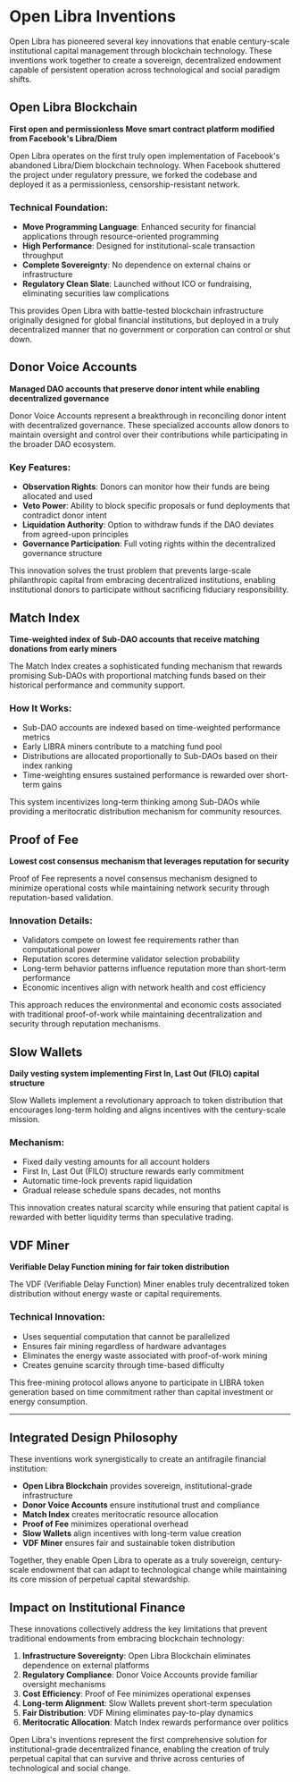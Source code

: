 # Open Libra Inventions

Open Libra has pioneered several key innovations that enable century-scale institutional capital management through blockchain technology. These inventions work together to create a sovereign, decentralized endowment capable of persistent operation across technological and social paradigm shifts.

## Open Libra Blockchain

**First open and permissionless Move smart contract platform modified from Facebook's Libra/Diem**

Open Libra operates on the first truly open implementation of Facebook's abandoned Libra/Diem blockchain technology. When Facebook shuttered the project under regulatory pressure, we forked the codebase and deployed it as a permissionless, censorship-resistant network.

### Technical Foundation:
- **Move Programming Language**: Enhanced security for financial applications through resource-oriented programming
- **High Performance**: Designed for institutional-scale transaction throughput
- **Complete Sovereignty**: No dependence on external chains or infrastructure
- **Regulatory Clean Slate**: Launched without ICO or fundraising, eliminating securities law complications

This provides Open Libra with battle-tested blockchain infrastructure originally designed for global financial institutions, but deployed in a truly decentralized manner that no government or corporation can control or shut down.

## Donor Voice Accounts

**Managed DAO accounts that preserve donor intent while enabling decentralized governance**

Donor Voice Accounts represent a breakthrough in reconciling donor intent with decentralized governance. These specialized accounts allow donors to maintain oversight and control over their contributions while participating in the broader DAO ecosystem.

### Key Features:
- **Observation Rights**: Donors can monitor how their funds are being allocated and used
- **Veto Power**: Ability to block specific proposals or fund deployments that contradict donor intent
- **Liquidation Authority**: Option to withdraw funds if the DAO deviates from agreed-upon principles
- **Governance Participation**: Full voting rights within the decentralized governance structure

This innovation solves the trust problem that prevents large-scale philanthropic capital from embracing decentralized institutions, enabling institutional donors to participate without sacrificing fiduciary responsibility.

## Match Index

**Time-weighted index of Sub-DAO accounts that receive matching donations from early miners**

The Match Index creates a sophisticated funding mechanism that rewards promising Sub-DAOs with proportional matching funds based on their historical performance and community support.

### How It Works:
- Sub-DAO accounts are indexed based on time-weighted performance metrics
- Early LIBRA miners contribute to a matching fund pool
- Distributions are allocated proportionally to Sub-DAOs based on their index ranking
- Time-weighting ensures sustained performance is rewarded over short-term gains

This system incentivizes long-term thinking among Sub-DAOs while providing a meritocratic distribution mechanism for community resources.

## Proof of Fee

**Lowest cost consensus mechanism that leverages reputation for security**

Proof of Fee represents a novel consensus mechanism designed to minimize operational costs while maintaining network security through reputation-based validation.

### Innovation Details:
- Validators compete on lowest fee requirements rather than computational power
- Reputation scores determine validator selection probability
- Long-term behavior patterns influence reputation more than short-term performance
- Economic incentives align with network health and cost efficiency

This approach reduces the environmental and economic costs associated with traditional proof-of-work while maintaining decentralization and security through reputation mechanisms.

## Slow Wallets

**Daily vesting system implementing First In, Last Out (FILO) capital structure**

Slow Wallets implement a revolutionary approach to token distribution that encourages long-term holding and aligns incentives with the century-scale mission.

### Mechanism:
- Fixed daily vesting amounts for all account holders
- First In, Last Out (FILO) structure rewards early commitment
- Automatic time-lock prevents rapid liquidation
- Gradual release schedule spans decades, not months

This innovation creates natural scarcity while ensuring that patient capital is rewarded with better liquidity terms than speculative trading.

## VDF Miner

**Verifiable Delay Function mining for fair token distribution**

The VDF (Verifiable Delay Function) Miner enables truly decentralized token distribution without energy waste or capital requirements.

### Technical Innovation:
- Uses sequential computation that cannot be parallelized
- Ensures fair mining regardless of hardware advantages
- Eliminates the energy waste associated with proof-of-work mining
- Creates genuine scarcity through time-based difficulty

This free-mining protocol allows anyone to participate in LIBRA token generation based on time commitment rather than capital investment or energy consumption.

---

## Integrated Design Philosophy

These inventions work synergistically to create an antifragile financial institution:

- **Open Libra Blockchain** provides sovereign, institutional-grade infrastructure
- **Donor Voice Accounts** ensure institutional trust and compliance
- **Match Index** creates meritocratic resource allocation
- **Proof of Fee** minimizes operational overhead
- **Slow Wallets** align incentives with long-term value creation
- **VDF Miner** ensures fair and sustainable token distribution

Together, they enable Open Libra to operate as a truly sovereign, century-scale endowment that can adapt to technological change while maintaining its core mission of perpetual capital stewardship.

## Impact on Institutional Finance

These innovations collectively address the key limitations that prevent traditional endowments from embracing blockchain technology:

1. **Infrastructure Sovereignty**: Open Libra Blockchain eliminates dependence on external platforms
2. **Regulatory Compliance**: Donor Voice Accounts provide familiar oversight mechanisms
3. **Cost Efficiency**: Proof of Fee minimizes operational expenses
4. **Long-term Alignment**: Slow Wallets prevent short-term speculation
5. **Fair Distribution**: VDF Mining eliminates pay-to-play dynamics
6. **Meritocratic Allocation**: Match Index rewards performance over politics

Open Libra's inventions represent the first comprehensive solution for institutional-grade decentralized finance, enabling the creation of truly perpetual capital that can survive and thrive across centuries of technological and social change.
